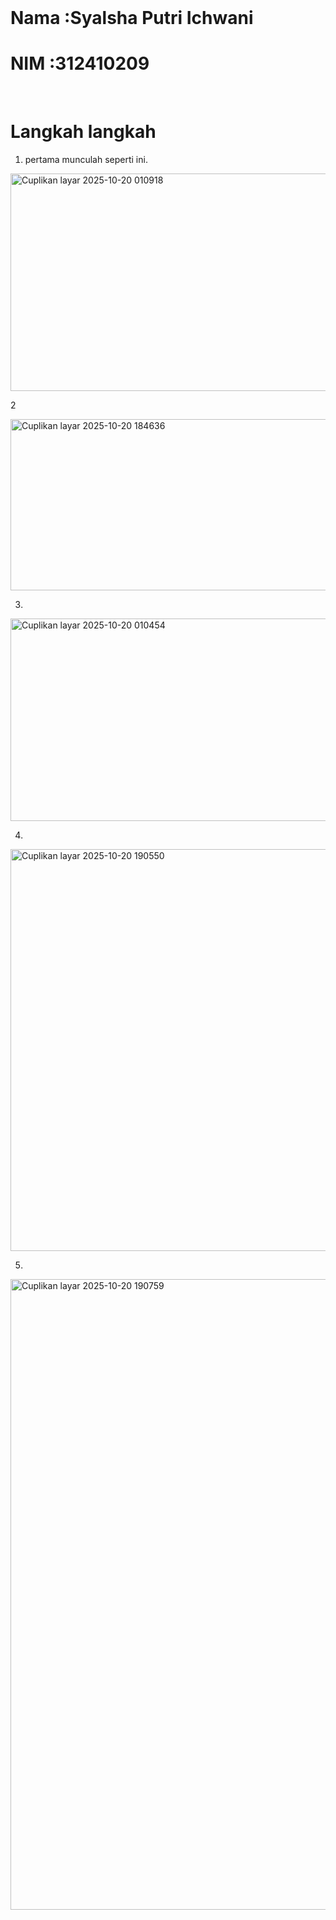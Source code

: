 <br>

# Nama      :Syalsha Putri Ichwani   
# NIM       :312410209


<br> 

#  Langkah langkah 


1. pertama munculah seperti ini.
   


<img width="711" height="348" alt="Cuplikan layar 2025-10-20 010918" src="https://github.com/user-attachments/assets/5dd44e71-c5bb-4901-abbc-cc7a7351f8de" />


2


<img width="1908" height="274" alt="Cuplikan layar 2025-10-20 184636" src="https://github.com/user-attachments/assets/9ba43d99-5cc5-4a96-9e2f-a9b56a92362b" />


3. 


<img width="880" height="324" alt="Cuplikan layar 2025-10-20 010454" src="https://github.com/user-attachments/assets/f6178ebe-4f8e-422b-ab90-3c5c42c38248" />



4. 


<img width="943" height="643" alt="Cuplikan layar 2025-10-20 190550" src="https://github.com/user-attachments/assets/e22165d6-97c6-4b39-adfe-a68fe3519b6f" />



5.



<img width="931" height="1009" alt="Cuplikan layar 2025-10-20 190759" src="https://github.com/user-attachments/assets/63f501af-aea9-4efe-9ece-a8e655e19f92" />


